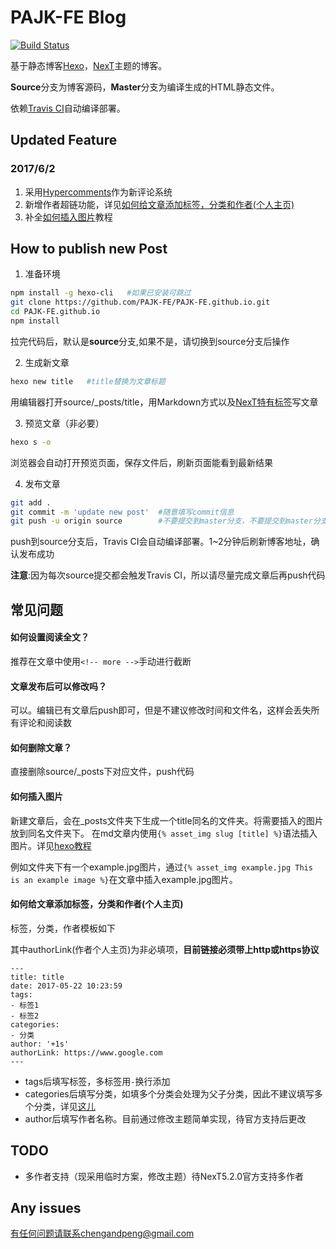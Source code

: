 # PAJK-FE Blog
[![Build Status](https://travis-ci.org/PAJK-FE/PAJK-FE.github.io.svg?branch=source)](https://travis-ci.org/PAJK-FE/PAJK-FE.github.io)

基于静态博客[Hexo](https://hexo.io/zh-cn/)，[NexT](http://theme-next.iissnan.com/)主题的博客。

**Source**分支为博客源码，**Master**分支为编译生成的HTML静态文件。

依赖[Travis CI](https://travis-ci.org/)自动编译部署。

## Updated Feature
### 2017/6/2
1. 采用[Hypercomments](https://www.hypercomments.com/)作为新评论系统
2. 新增作者超链功能，详见[如何给文章添加标签，分类和作者(个人主页)](#如何给文章添加标签，分类和作者(个人主页))
3. 补全[如何插入图片](#如何插入图片)教程

## How to publish new Post
1. 准备环境
```bash
npm install -g hexo-cli   #如果已安装可跳过
git clone https://github.com/PAJK-FE/PAJK-FE.github.io.git
cd PAJK-FE.github.io
npm install
```
拉完代码后，默认是**source**分支,如果不是，请切换到source分支后操作

2. 生成新文章
```bash
hexo new title   #title替换为文章标题
```
用编辑器打开source/_posts/title，用Markdown方式以及[NexT特有标签](http://theme-next.iissnan.com/tag-plugins.html)写文章

3. 预览文章（非必要）
```bash
hexo s -o
```
浏览器会自动打开预览页面，保存文件后，刷新页面能看到最新结果

4. 发布文章
```bash
git add .
git commit -m 'update new post'  #随意填写commit信息
git push -u origin source        #不要提交到master分支，不要提交到master分支，不要提交到master分支
```
push到source分支后，Travis CI会自动编译部署。1~2分钟后刷新博客地址，确认发布成功

**注意**:因为每次source提交都会触发Travis CI，所以请尽量完成文章后再push代码

## 常见问题
#### 如何设置阅读全文？
推荐在文章中使用`<!-- more -->`手动进行截断

#### 文章发布后可以修改吗？
可以。编辑已有文章后push即可，但是不建议修改时间和文件名，这样会丢失所有评论和阅读数

#### 如何删除文章？
直接删除source/_posts下对应文件，push代码

#### 如何插入图片
新建文章后，会在_posts文件夹下生成一个title同名的文件夹。将需要插入的图片放到同名文件夹下。
在md文章内使用`{% asset_img slug [title] %}`语法插入图片。详见[hexo教程](https://hexo.io/zh-cn/docs/asset-folders.html)

例如文件夹下有一个example.jpg图片，通过`{% asset_img example.jpg This is an example image %}`在文章中插入example.jpg图片。

#### 如何给文章添加标签，分类和作者(个人主页)
标签，分类，作者模板如下

其中authorLink(作者个人主页)为非必填项，**目前链接必须带上http或https协议**
```
---
title: title
date: 2017-05-22 10:23:59
tags:
- 标签1
- 标签2
categories:
- 分类
author: '+1s'
authorLink: https://www.google.com
---
```
* tags后填写标签，多标签用`-`换行添加
* categories后填写分类，如填多个分类会处理为父子分类，因此不建议填写多个分类，详见[这儿](https://hexo.io/zh-cn/docs/front-matter.html)
* author后填写作者名称。目前通过修改主题简单实现，待官方支持后更改

## TODO
* 多作者支持（现采用临时方案，修改主题）待NexT5.2.0官方支持多作者

## Any issues
有任何问题请联系chengandpeng@gmail.com
